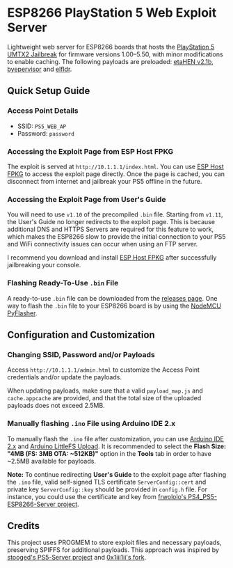 # ESP8266 PlayStation 5 Web Exploit Server

Lightweight web server for ESP8266 boards that hosts the [PlayStation 5 UMTX2 Jailbreak](https://github.com/idlesauce/umtx2) for firmware versions 1.00–5.50, with minor modifications to enable caching. The following payloads are preloaded: [etaHEN v2.1b](https://github.com/etaHEN/etaHEN/releases/tag/2.1B), [byepervisor](https://github.com/PS5Dev/Byepervisor) and [elfldr](https://github.com/ps5-payload-dev/elfldr).

## Quick Setup Guide

### Access Point Details

- SSID: `PS5_WEB_AP`
- Password: `password`

### Accessing the Exploit Page from ESP Host FPKG

The exploit is served at `http://10.1.1.1/index.html`. You can use [ESP Host FPKG](https://www.mediafire.com/file/w4e6hiuwfoj8dnb/esphost.zip) to access the exploit page directly. Once the page is cached, you can disconnect from internet and jailbreak your PS5 offline in the future.

### Accessing the Exploit Page from User's Guide

You will need to use `v1.10` of the precompiled `.bin` file. Starting from `v1.11`, the User's Guide no longer redirects to the exploit page. This is because additional DNS and HTTPS Servers are required for this feature to work, which makes the ESP8266 slow to provide the initial connection to your PS5 and WiFi connectivity issues can occur when using an FTP server.

I recommend you download and install [ESP Host FPKG](https://www.mediafire.com/file/w4e6hiuwfoj8dnb/esphost.zip) after successfully jailbreaking your console.

### Flashing Ready-To-Use `.bin` File

A ready-to-use `.bin` file can be downloaded from the [releases page](https://github.com/vladimir-cucu/esp-ps5-exploit-server/releases). One way to flash the `.bin` file to your ESP8266 board is by using the [NodeMCU PyFlasher](https://github.com/marcelstoer/nodemcu-pyflasher).

## Configuration and Customization

### Changing SSID, Password and/or Payloads

Access `http://10.1.1.1/admin.html` to customize the Access Point credentials and/or update the payloads.

When updating payloads, make sure that a valid `payload_map.js` and `cache.appcache` are provided, and that the total size of the uploaded payloads does not exceed 2.5MB.

### Manually flashing `.ino` File using Arduino IDE 2.x

To manually flash the `.ino` file after customization, you can use [Arduino IDE 2.x](https://www.arduino.cc/en/software/) and [Arduino LittleFS Upload](https://github.com/earlephilhower/arduino-littlefs-upload). It is recommended to select the **Flash Size: "4MB (FS: 3MB OTA: ~512KB)"** option in the **Tools** tab in order to have ~2.5MB available for payloads.

**Note:** To continue redirecting **User's Guide** to the exploit page after flashing the `.ino` file, valid self-signed TLS certificate `ServerConfig::cert` and private key `ServerConfig::key` should be provided in `config.h` file. For instance, you could use the certificate and key from [frwololo's PS4_PS5-ESP8266-Server project](https://github.com/frwololo/PS4_PS5-ESP8266-Server).

## Credits

This project uses PROGMEM to store exploit files and necessary payloads, preserving SPIFFS for additional payloads. This approach was inspired by [stooged's PS5-Server project](https://github.com/stooged/PS5-Server) and [0x1iii1ii's fork](https://github.com/0x1iii1ii/PS5-Server/).
